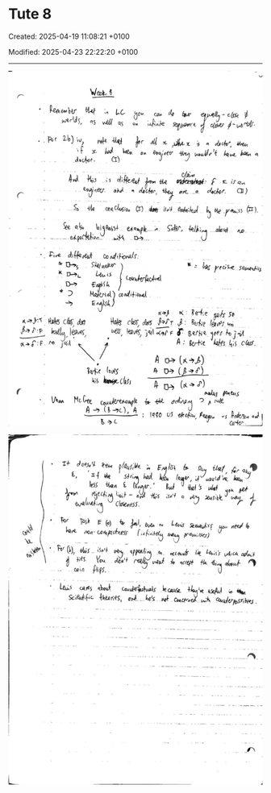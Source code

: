 # Tute 8

Created: 2025-04-19 11:08:21 +0100

Modified: 2025-04-23 22:22:20 +0100

---

![](../../media/Logic-Tute-8-image1.jpeg)



![](../../media/Logic-Tute-8-image2.jpeg)





